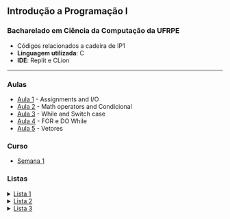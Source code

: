 ## Introdução a Programação I 
### Bacharelado em Ciência da Computação da UFRPE

- Códigos relacionados a cadeira de IP1
- **Linguagem utilizada**: C
- **IDE**: Replit e CLion

---
### Aulas

- [Aula 1](DC/Aula_1.c) - Assignments and I/O
- [Aula 2](DC/Aula_2.c) - Math operators and Condicional
- [Aula 3](DC/Aula_3.c) - While and Switch case
- [Aula 4](DC/Aula_4.c) - FOR e DO While
- [Aula 5](DC/Aula_5.c) - Vetores

### Curso

- [Semana 1](Classroom/Semana_1.c)

### Listas

<details>
<summary><a href="Lista_1">Lista 1</a></summary>
     <ul>
         <li><a href="Lista_1/Q_1.c">Questão 1</a></li>
         <li><a href="Lista_1/Q_2.c">Questão 2</a></li>
         <li><a href="Lista_1/Q_3.c">Questão 3</a></li>
         <li><a href="Lista_1/Q_4.c">Questão 4</a></li>
         <li><a href="Lista_1/Q_5.c">Questão 5</a></li>
     </ul>     
</details>


<details>
<summary><a href="Lista_2">Lista 2</a></summary>
     <ul>
         <li><a href="Lista_2/Q_1.c">Questão 1</a></li>
         <li><a href="Lista_2/Q_2.c">Questão 2</a></li>
     </ul>     
</details>

<details>
<summary><a href="Lista_3">Lista 3</a></summary>
     <ul>
          <li><a href="Lista_3/Q_1.c">Questão 1</a></li>
          <li><a href="Lista_3/Q_2.c">Questão 2</a></li>
          <li><a href="Lista_3/Q_3.c">Questão 3</a></li>
          <li><a href="Lista_3/Q_4.c">Questão 4</a></li>
          <li><a href="Lista_3/Q_5.c">Questão 5</a></li>
          <li><a href="Lista_3/Q_6.c">Questão 6</a></li>
          <li><a href="Lista_3/Q_7.c">Questão 7</a></li>
          <li><a href="Lista_3/Q_8.c">Questão 8</a></li>
          <li><a href="Lista_3/Q_9.c">Questão 9</a></li>
          <li><a href="Lista_3/Q_10.c">Questão 10</a></li>
          <li><a href="Lista_3/Q_11.c">Questão 11</a></li>
     </ul>     
</details>
     
